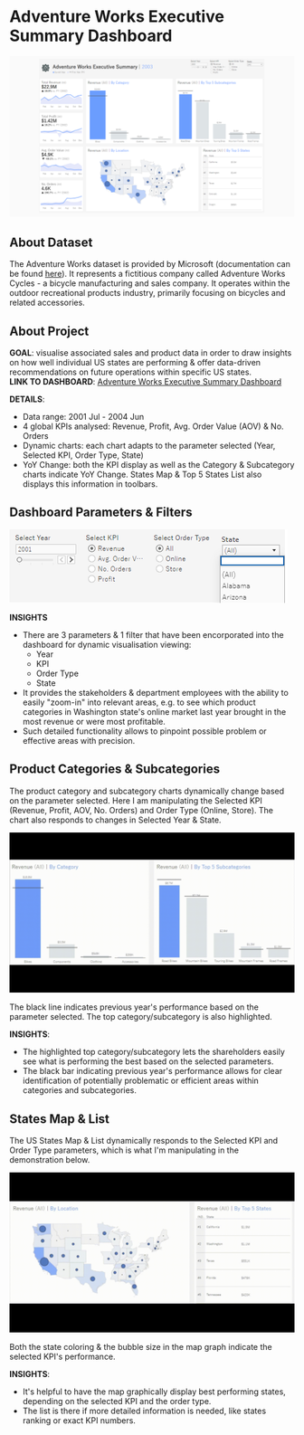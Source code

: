# Adventure Works Executive Summary Dashboard

![Adventure Works Executive Summary Dashboard](https://github.com/gircyte/AW-Executive-Dashboard/blob/main/Dashboard%20Screenshot.png?raw=true)

## About Dataset

The Adventure Works dataset is provided by Microsoft (documentation can be found [here](https://dataedo.com/samples/html/AdventureWorks/doc/AdventureWorks_2/home.html)). It represents a fictitious company called Adventure Works Cycles - a bicycle manufacturing and sales company. It operates within the outdoor recreational products industry, primarily focusing on bicycles and related accessories.

## About Project

**GOAL**: visualise associated sales and product data in order to draw insights on how well individual US states are performing & offer data-driven recommendations on future operations within specific US states.  
**LINK TO DASHBOARD**: [Adventure Works Executive Summary Dashboard](https://public.tableau.com/views/Sprint2_2TableauProject/AWDashboard?:language=en-US&:sid=&:redirect=auth&:display_count=n&:origin=viz_share_link)

**DETAILS**:
  - Data range: 2001 Jul - 2004 Jun
  - 4 global KPIs analysed: Revenue, Profit, Avg. Order Value (AOV) & No. Orders
  - Dynamic charts: each chart adapts to the parameter selected (Year, Selected KPI, Order Type, State)
  - YoY Change: both the KPI display as well as the Category & Subcategory charts indicate YoY Change. States Map & Top 5 States List also displays this information in toolbars.

## Dashboard Parameters & Filters

![Dashboard Parameters & Filters](https://github.com/gircyte/AW-Executive-Dashboard/blob/main/Dashboard%20Parameters%20&%20Filters.png?raw=true)

**INSIGHTS**
 - There are 3 parameters & 1 filter that have been encorporated into the dashboard for dynamic visualisation viewing:
   - Year
   - KPI
   - Order Type
   - State
 - It provides the stakeholders & department employees with the ability to easily "zoom-in" into relevant areas, e.g. to see which product categories in Washington state's online market last year brought in the most revenue or were most profitable.
 - Such detailed functionality allows to pinpoint possible problem or effective areas with precision.

## Product Categories & Subcategories

The product category and subcategory charts dynamically change based on the parameter selected. Here I am manipulating the Selected KPI (Revenue, Profit, AOV, No. Orders) and Order Type (Online, Store). The chart also responds to changes in Selected Year & State.

![Interactive Product Category & Subcategory Charts](https://github.com/gircyte/AW-Executive-Dashboard/blob/main/Dynamic%20Product%20Categories%20and%20Subcategories.gif?raw=true)

The black line indicates previous year's performance based on the parameter selected. The top category/subcategory is also highlighted.

**INSIGHTS**:
  - The highlighted top category/subcategory lets the shareholders easily see what is performing the best based on the selected parameters.
  - The black bar indicating previous year's performance allows for clear identification of potentially problematic or efficient areas within categories and subcategories.

## States Map & List

The US States Map & List dynamically responds to the Selected KPI and Order Type parameters, which is what I'm manipulating in the demonstration below.

![Interactive US States Map & List](https://github.com/gircyte/AW-Executive-Dashboard/blob/main/Dynamic%20States%20Map%20and%20List.gif?raw=true)

Both the state coloring & the bubble size in the map graph indicate the selected KPI's performance.

**INSIGHTS**:
 - It's helpful to have the map graphically display best performing states, depending on the selected KPI and the order type.
 - The list is there if more detailed information is needed, like states ranking or exact KPI numbers.
